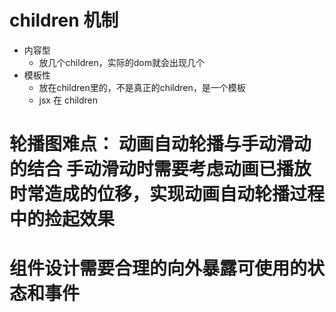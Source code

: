 # children 机制
  - 内容型
    - 放几个children，实际的dom就会出现几个
  - 模板性
    - 放在children里的，不是真正的children，是一个模板
    - jsx 在 children 
# 轮播图难点： 动画自动轮播与手动滑动的结合 手动滑动时需要考虑动画已播放时常造成的位移，实现动画自动轮播过程中的捡起效果

# 组件设计需要合理的向外暴露可使用的状态和事件
